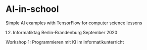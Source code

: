 # AI-in-school
Simple AI examples with TensorFlow for computer science lessons


12. Informatiktag Berlin-Brandenburg
September 2020

Workshop 1: Programmieren mit KI im Informatikunterricht

